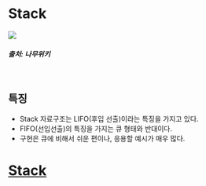 
# Stack

<img src="https://w.namu.la/s/c73dbaa0dd753939d19a0464feb000054317cdab2c8d80ff0b525b05503286c12d3160df5f8c3352802a01671f85f724f62065d7a97ce0d25082cfaac8553cb7958471dfd4f87308548ded9b375aabfc01ea9d77e77d176338c19fb3c2e3d8c2fdafa98a0514d34357cc3e88c0ec503f" />

#### *출처: 나무위키*

<br />

## 특징

-	Stack 자료구조는 LIFO(후입 선출)이라는 특징을 가지고 있다.
-	FIFO(선입선출)의 특징을 가지는 큐 형태와 반대이다.
-	구현은 큐에 비해서 쉬운 편이나, 응용할 예시가 매우 많다.


# [Stack](https://github.com/MingueKim/DataStructure-Study/tree/main/stack)

